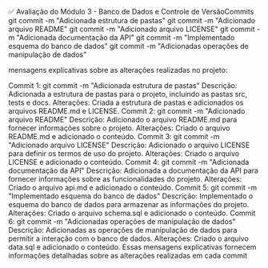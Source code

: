 ✅ Avaliação do Módulo 3 - Banco de Dados e Controle de VersãoCommits
git commit -m "Adicionada estrutura de pastas"
git commit -m "Adicionado arquivo README"
git commit -m "Adicionado arquivo LICENSE"
git commit -m "Adicionada documentação da API"
git commit -m "Implementado esquema do banco de dados"
git commit -m "Adicionadas operações de manipulação de dados" 

mensagens explicativas sobre as alterações realizadas no projeto:

Commit 1: git commit -m "Adicionada estrutura de pastas"
Descrição: Adicionada a estrutura de pastas para o projeto, incluindo as pastas src, tests e docs.
Alterações: Criada a estrutura de pastas e adicionados os arquivos README.md e LICENSE.
Commit 2: git commit -m "Adicionado arquivo README"
Descrição: Adicionado o arquivo README.md para fornecer informações sobre o projeto.
Alterações: Criado o arquivo README.md e adicionado o conteúdo.
Commit 3: git commit -m "Adicionado arquivo LICENSE"
Descrição: Adicionado o arquivo LICENSE para definir os termos de uso do projeto.
Alterações: Criado o arquivo LICENSE e adicionado o conteúdo.
Commit 4: git commit -m "Adicionada documentação da API"
Descrição: Adicionada a documentação da API para fornecer informações sobre as funcionalidades do projeto.
Alterações: Criado o arquivo api.md e adicionado o conteúdo.
Commit 5: git commit -m "Implementado esquema do banco de dados"
Descrição: Implementado o esquema do banco de dados para armazenar as informações do projeto.
Alterações: Criado o arquivo schema.sql e adicionado o conteúdo.
Commit 6: git commit -m "Adicionadas operações de manipulação de dados"
Descrição: Adicionadas as operações de manipulação de dados para permitir a interação com o banco de dados.
Alterações: Criado o arquivo data.sql e adicionado o conteúdo.
Essas mensagens explicativas fornecem informações detalhadas sobre as alterações realizadas em cada commit
